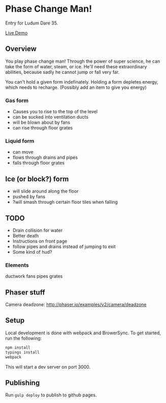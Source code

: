 # Phase Change Man!

Entry for Ludum Dare 35.

[Live Demo](http://mgiambalvo.github.io/ludum35/)

## Overview

You play phase change man! Through the power of super science, he can take the form of
water, steam, or ice. He'll need these extraordinary abilities, because sadly he
cannot jump or fall very far.

You can't hold a given form indefinately. Holding a form depletes energy, which needs to
recharge. (Possibly add an item to give you energy)

### Gas form
- Causes you to rise to the top of the level
- can be sucked into ventilation ducts
- will be blown about by fans
- can rise through floor grates

### Liquid form
- can move
- flows through drains and pipes
- falls through floor grates

## Ice (or block?) form
- will slide around along the floor
- pushed by fans
- ?will smash through certain floor tiles when falling

## TODO
- Drain collision for water
- Better death
- Instructions on front page
- follow pipes and drains instead of jumping to exit
- Some kind of hud?

### Elements
ductwork
fans
pipes
grates

## Phaser stuff
Camera deadzone: http://phaser.io/examples/v2/camera/deadzone

## Setup

Local development is done with webpack and BrowerSync. To get started, run the following:

```sh
npm install
typings install
webpack
```

This will start a dev server on port 3000.

## Publishing
Run `gulp deploy` to publish to github pages.
